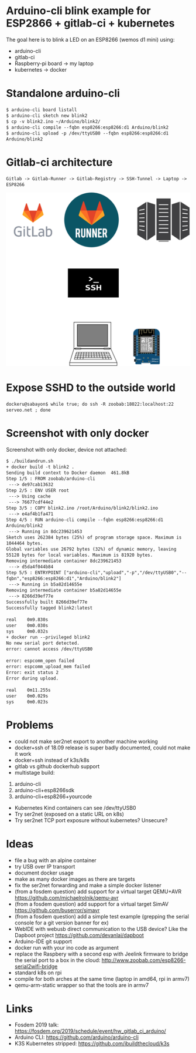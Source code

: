 Arduino-cli blink example for ESP2866 + gitlab-ci + kubernetes
==============================================================

The goal here is to blink a LED on an ESP8266 (wemos d1 mini) using:

* arduino-cli
* gitlab-ci
* Raspberry-pi board -> my laptop
* kubernetes -> docker

Standalone arduino-cli
======================

```
$ arduino-cli board listall
$ arduino-cli sketch new blink2
$ cp -v blink2.ino ~/Arduino/blink2/
$ arduino-cli compile --fqbn esp8266:esp8266:d1 Arduino/blink2
$ arduino-cli upload -p /dev/ttyUSB0 --fqbn esp8266:esp8266:d1 Arduino/blink2
```

Gitlab-ci architecture
======================

```
Gitlab -> Gitlab-Runner -> Gitlab-Registry -> SSH-Tunnel -> Laptop -> ESP8266
```

![network diagram](diagram.png)


Expose SSHD to the outside world
================================

```
dockeru@sabayon$ while true; do ssh -R zoobab:18022:localhost:22 serveo.net ; done
```

Screenshot with only docker
============================

Screenshot with only docker, device not attached:

```
$ ./buildandrun.sh
+ docker build -t blink2 .
Sending build context to Docker daemon  461.8kB
Step 1/5 : FROM zoobab/arduino-cli
 ---> de97cab13632
Step 2/5 : ENV USER root
 ---> Using cache
 ---> 76677cdf44e2
Step 3/5 : COPY blink2.ino /root/Arduino/blink2/blink2.ino
 ---> e4af4b1fa471
Step 4/5 : RUN arduino-cli compile --fqbn esp8266:esp8266:d1 Arduino/blink2
 ---> Running in 8dc239621453
Sketch uses 262384 bytes (25%) of program storage space. Maximum is 1044464 bytes.
Global variables use 26792 bytes (32%) of dynamic memory, leaving 55128 bytes for local variables. Maximum is 81920 bytes.
Removing intermediate container 8dc239621453
 ---> d5da4f044b84
Step 5/5 : ENTRYPOINT ["arduino-cli","upload","-p","/dev/ttyUSB0","--fqbn","esp8266:esp8266:d1","Arduino/blink2"]
 ---> Running in b5a82d14655e
Removing intermediate container b5a82d14655e
 ---> 8266d39ef77e
Successfully built 8266d39ef77e
Successfully tagged blink2:latest

real    0m9.830s
user    0m0.030s
sys     0m0.032s
+ docker run --privileged blink2
No new serial port detected.
error: cannot access /dev/ttyUSB0

error: espcomm_open failed
error: espcomm_upload_mem failed
Error: exit status 2
Error during upload.

real    0m11.255s
user    0m0.029s
sys     0m0.023s
```

Problems
========

* could not make ser2net export to another machine working
* docker+ssh of 18.09 release is super badly documented, could not make it work
* docker+ssh instead of k3s/k8s
* gitlab vs github dockerhub support
* multistage build:
1. arduino-cli
2. arduino-cli+esp8266sdk
3. arduino-cli+esp8266+yourcode
* Kubernetes Kind containers can see /dev/ttyUSB0
* Try ser2net (exposed on a static URL on k8s)
* Try ser2net TCP port exposure without kubernetes? Unsecure?

Ideas
=====

* file a bug with an alpine container
* try USB over IP transport
* document docker usage
* make as many docker images as there are targets
* fix the ser2net forwarding and make a simple docker listener
* (from a fosdem question) add support for a virtual target QEMU+AVR https://github.com/michaelrolnik/qemu-avr
* (from a fosdem question) add support for a virtual target SimAV https://github.com/buserror/simavr
* (from a fosdem question) add a simple test example (grepping the serial console for a git version banner for ex)
* WebIDE with webusb direct communication to the USB device? Like the Dapboot project https://github.com/devanlai/dapboot
* Arduino-IDE git support
* docker run with your ino code as argument
* replace the Raspbery with a second esp with Jeelink firmware to bridge the serial port to a box in the cloud: http://www.zoobab.com/esp8266-serial2wifi-bridge
* standard k8s on rpi
* compile for both arches at the same time (laptop in amd64, rpi in armv7)
* qemu-arm-static wrapper so that the tools are in armv7

Links
=====

* Fosdem 2019 talk: https://fosdem.org/2019/schedule/event/hw_gitlab_ci_arduino/
* Arduino CLI: https://github.com/arduino/arduino-cli
* K3S Kubernetes stripped: https://github.com/ibuildthecloud/k3s
